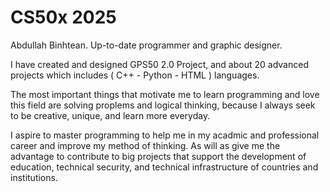 # CS50x 2025
Abdullah Binhtean. Up-to-date programmer and graphic designer.

I have created and designed GPS50 2.0 Project, and about 20 advanced projects which includes ( C++ - Python - HTML ) languages.

The most important things that motivate me to learn programming and love this field are solving proplems and logical thinking, because I always seek to be creative, unique, and learn more everyday.

I aspire to master programming to help me in my acadmic and professional career and improve my method of thinking. As will as give me the advantage to contribute to big projects that support the development of education, technical security, and technical infrastructure of countries and institutions.
